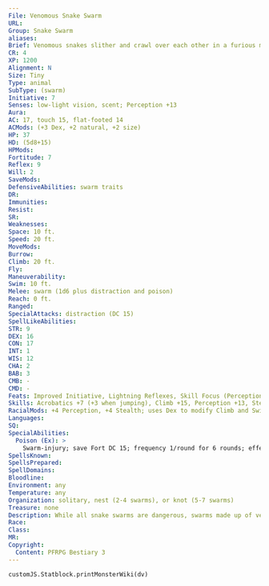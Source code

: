 ```yaml
---
File: Venomous Snake Swarm
URL: 
Group: Snake Swarm
aliases: 
Brief: Venomous snakes slither and crawl over each other in a furious mass, their poison-dripping fangs glinting in the light.
CR: 4
XP: 1200
Alignment: N
Size: Tiny
Type: animal
SubType: (swarm)
Initiative: 7
Senses: low-light vision, scent; Perception +13
Aura: 
AC: 17, touch 15, flat-footed 14
ACMods: (+3 Dex, +2 natural, +2 size)
HP: 37
HD: (5d8+15)
HPMods: 
Fortitude: 7
Reflex: 9
Will: 2
SaveMods: 
DefensiveAbilities: swarm traits
DR: 
Immunities: 
Resist: 
SR: 
Weaknesses: 
Space: 10 ft.
Speed: 20 ft.
MoveMods: 
Burrow: 
Climb: 20 ft.
Fly: 
Maneuverability: 
Swim: 10 ft.
Melee: swarm (1d6 plus distraction and poison)
Reach: 0 ft.
Ranged: 
SpecialAttacks: distraction (DC 15)
SpellLikeAbilities: 
STR: 9
DEX: 16
CON: 17
INT: 1
WIS: 12
CHA: 2
BAB: 3
CMB: -
CMD: -
Feats: Improved Initiative, Lightning Reflexes, Skill Focus (Perception)
Skills: Acrobatics +7 (+3 when jumping), Climb +15, Perception +13, Stealth +19, Swim +11
RacialMods: +4 Perception, +4 Stealth; uses Dex to modify Climb and Swim
Languages: 
SQ: 
SpecialAbilities:
  Poison (Ex): >
    Swarm-injury; save Fort DC 15; frequency 1/round for 6 rounds; effect 1d2 Con damage; cure 2 consecutive saves. The save DC is Constitution-based.
SpellsKnown: 
SpellsPrepared: 
SpellDomains: 
Bloodline: 
Environment: any
Temperature: any
Organization: solitary, nest (2-4 swarms), or knot (5-7 swarms)
Treasure: none
Description: While all snake swarms are dangerous, swarms made up of venomous snakes are typically the most lethal. Snake swarms of both types can generally be encountered in the same regions, dwelling in ruins or wilderness alike.
Race: 
Class: 
MR: 
Copyright:
  Content: PFRPG Bestiary 3
---
```

```dataviewjs
customJS.Statblock.printMonsterWiki(dv)
```
